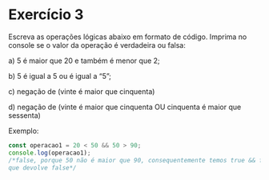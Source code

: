 # Exercício 3

Escreva as operações lógicas abaixo em formato de código. Imprima no console se o valor da operação é verdadeira ou falsa:

a) 5 é maior que 20 e também é menor que 2;

b) 5 é igual a 5 ou é igual a “5”;

c) negação de (vinte é maior que cinquenta)

d) negação de (vinte é maior que cinquenta OU cinquenta é maior que sessenta)

Exemplo:

```jsx
const operacao1 = 20 < 50 && 50 > 90;
console.log(operacao1);
/*false, porque 50 não é maior que 90, consequentemente temos true && false,
que devolve false*/
```
